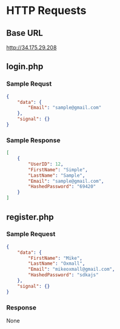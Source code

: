 # HTTP Requests

## Base URL

http://34.175.29.208

## login.php

### Sample Requst

```json
{
    "data": {
        "Email": "sample@gmail.com"
    },
    "signal": {}
}
```

### Sample Response

```json
[
    {
        "UserID": 12,
        "FirstName": "Simple",
        "LastName": "Sample",
        "Email": "sample@gmail.com",
        "HashedPassword": "69420"
    }
]
```

## register.php

### Sample Request

```json
{
    "data": {
        "FirstName": "Mike",
        "LastName": "Oxmall",
        "Email": "mikeoxmall@gmail.com",
        "HashedPassword": "sdkajs"
    },
    "signal": {}
}
```

### Response

None
